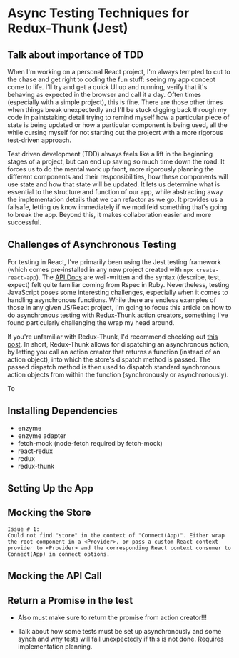# Async Testing Techniques for Redux-Thunk (Jest)

## Talk about importance of TDD

When I'm working on a personal React project, I'm always tempted to cut to the chase and get right to coding the fun stuff: seeing my app concept come to life.  I'll try and get a quick UI up and running, verify that it's behaving as expected in the browser and call it a day.  Often times (especially with a simple project), this is fine.  There are those other times when things break unexpectedly and I'll be stuck digging back through my code in paintstaking detail trying to remind myself how a particular piece of state is being updated or how a particular component is being used, all the while cursing myself for not starting out the projecrt with a more rigorous test-driven approach.

Test driven development (TDD) always feels like a lift in the beginning stages of a project, but can end up saving so much time down the road.  It forces us to do the mental work up front, more rigorously planning the different components and their responsibilities, how these components will use state and how that state will be updated.  It lets us determine what is essential to the structure and function of our app, while abstracting away the implementation details that we can refactor as we go.  It provides us a failsafe, letting us know immediately if we modifeid something that's going to break the app.   Beyond this, it makes collaboration easier and more successful.

## Challenges of Asynchronous Testing

For testing in React, I've primarily been using the Jest testing framework (which comes pre-installed in any new project created with `npx create-react-app`).  The [API Docs]() are well-written and the syntax (describe, test, expect) felt quite familiar coming from Rspec in Ruby.  Nevertheless, testing JavaScript poses some interesting challenges, especially when it comes to handling asynchronous functions.  While there are endless examples of those in any given JS/React project, I'm going to focus this article on how to do asynchronous testing with Redux-Thunk action creators, something I've found particularly challenging the wrap my head around.

If you're unfamiliar with Redux-Thunk, I'd recommend checking out [this post](https://www.digitalocean.com/community/tutorials/redux-redux-thunk#:~:text=Redux%20Thunk%20is%20a%20middleware,asynchronous%20operations%20have%20been%20completed.).  In short, Redux-Thunk allows for dispatching an asynchronous action, by letting you call an action creator that returns a function (instead of an action object), into which the store's dispatch method is passed.  The passed dispatch method is then used to dispatch standard synchronous action objects from within the function (synchronously or asynchronously).

To 

## Installing Dependencies
- enzyme
- enzyme adapter
- fetch-mock (node-fetch required by fetch-mock)
- react-redux
- redux
- redux-thunk

## Setting Up the App

## Mocking the Store

    Issue # 1:
    Could not find "store" in the context of "Connect(App)". Either wrap the root component in a <Provider>, or pass a custom React context provider to <Provider> and the corresponding React context consumer to Connect(App) in connect options.


## Mocking the API Call

## Return a Promise in the test 

* Also must make sure to return the promise from action creator!!!

* Talk about how some tests must be set up asynchronously and some synch and why tests will fail unexpectedly if this is not done.  Requires implementation planning.